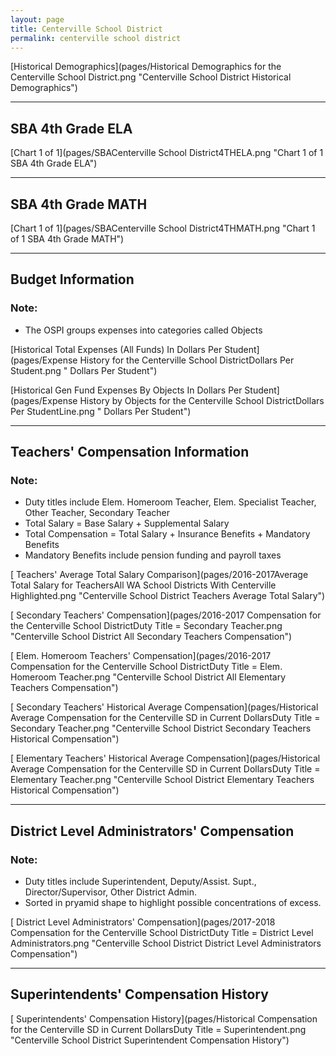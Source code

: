 ```yaml
---
layout: page
title: Centerville School District
permalink: centerville school district
---
```



[Historical Demographics](pages/Historical Demographics for the Centerville School District.png "Centerville School District Historical Demographics")

___

## SBA 4th Grade ELA

[Chart 1 of 1](pages/SBACenterville School District4THELA.png "Chart 1 of 1 SBA 4th Grade ELA")


___

## SBA 4th Grade MATH

[Chart 1 of 1](pages/SBACenterville School District4THMATH.png "Chart 1 of 1 SBA 4th Grade MATH")


___

## Budget Information
### Note:
- The OSPI groups expenses into categories called Objects

[Historical Total Expenses (All Funds) In Dollars Per Student](pages/Expense History for the Centerville School DistrictDollars Per Student.png " Dollars Per Student")

[Historical Gen Fund Expenses By Objects In Dollars Per Student](pages/Expense History by Objects for the Centerville School DistrictDollars Per StudentLine.png " Dollars Per Student")


___

## Teachers' Compensation Information
### Note:
- Duty titles include Elem. Homeroom Teacher, Elem. Specialist Teacher, Other Teacher, Secondary Teacher
- Total Salary = Base Salary + Supplemental Salary
- Total Compensation = Total Salary + Insurance Benefits + Mandatory Benefits
- Mandatory Benefits include pension funding and payroll taxes

[ Teachers' Average Total Salary Comparison](pages/2016-2017Average Total Salary for TeachersAll WA School Districts With Centerville Highlighted.png "Centerville School District Teachers Average Total Salary")

[ Secondary Teachers' Compensation](pages/2016-2017 Compensation for the Centerville School DistrictDuty Title = Secondary Teacher.png "Centerville School District All Secondary Teachers Compensation")

[ Elem. Homeroom Teachers' Compensation](pages/2016-2017 Compensation for the Centerville School DistrictDuty Title = Elem. Homeroom Teacher.png "Centerville School District All Elementary Teachers Compensation")

[ Secondary Teachers' Historical Average Compensation](pages/Historical Average Compensation for the Centerville SD in Current DollarsDuty Title = Secondary Teacher.png "Centerville School District Secondary Teachers Historical Compensation")

[ Elementary Teachers' Historical Average Compensation](pages/Historical Average Compensation for the Centerville SD in Current DollarsDuty Title = Elementary Teacher.png "Centerville School District Elementary Teachers Historical Compensation")


___

## District Level Administrators' Compensation

### Note:
- Duty titles include Superintendent, Deputy/Assist. Supt., Director/Supervisor, Other District Admin.
- Sorted in pryamid shape to highlight possible concentrations of excess.

[ District Level Administrators' Compensation](pages/2017-2018 Compensation for the Centerville School DistrictDuty Title = District Level Administrators.png "Centerville School District District Level Administrators Compensation")


___

## Superintendents' Compensation History

[ Superintendents' Compensation History](pages/Historical Compensation for the Centerville SD in Current DollarsDuty Title = Superintendent.png "Centerville School District Superintendent Compensation History")


